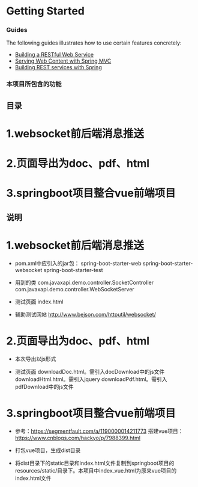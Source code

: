 # Getting Started

### Guides
The following guides illustrates how to use certain features concretely:

* [Building a RESTful Web Service](https://spring.io/guides/gs/rest-service/)
* [Serving Web Content with Spring MVC](https://spring.io/guides/gs/serving-web-content/)
* [Building REST services with Spring](https://spring.io/guides/tutorials/bookmarks/)

### 本项目所包含的功能
## 目录
# 1.websocket前后端消息推送
# 2.页面导出为doc、pdf、html
# 3.springboot项目整合vue前端项目

## 说明
# 1.websocket前后端消息推送
* pom.xml中应引入的jar包：
    spring-boot-starter-web
    spring-boot-starter-websocket
    spring-boot-starter-test
  
* 用到的类
    com.javaxapi.demo.controller.SocketController
    com.javaxapi.demo.controller.WebSocketServer
    
* 测试页面
    index.html
    
* 辅助测试网站
    http://www.bejson.com/httputil/websocket/
    
# 2.页面导出为doc、pdf、html
* 本次导出以js形式

* 测试页面
    downloadDoc.html。需引入docDownload中的js文件
    downloadHtml.html。需引入jquery
    downloadPdf.html。需引入pdfDownload中的js文件
    
# 3.springboot项目整合vue前端项目
* 参考：https://segmentfault.com/a/1190000014211773
    搭建vue项目：https://www.cnblogs.com/hackyo/p/7988399.html

* 打包vue项目，生成dist目录

* 将dist目录下的static目录和index.html文件复制到springboot项目的resources/static/目录下。本项目中index_vue.html为原来vue项目的index.html文件